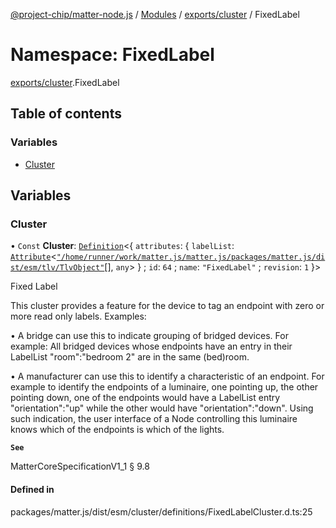 [@project-chip/matter-node.js](../README.md) / [Modules](../modules.md) / [exports/cluster](exports_cluster.md) / FixedLabel

# Namespace: FixedLabel

[exports/cluster](exports_cluster.md).FixedLabel

## Table of contents

### Variables

- [Cluster](exports_cluster.FixedLabel.md#cluster)

## Variables

### Cluster

• `Const` **Cluster**: [`Definition`](exports_cluster.ClusterFactory.md#definition)\<\{ `attributes`: \{ `labelList`: [`Attribute`](exports_cluster.md#attribute)\<[`"/home/runner/work/matter.js/matter.js/packages/matter.js/dist/esm/tlv/TlvObject"`](export._internal_.__home_runner_work_matter_js_matter_js_packages_matter_js_dist_esm_tlv_TlvObject_.md)[], `any`\>  } ; `id`: ``64`` ; `name`: ``"FixedLabel"`` ; `revision`: ``1``  }\>

Fixed Label

This cluster provides a feature for the device to tag an endpoint with zero or more read only labels. Examples:

  • A bridge can use this to indicate grouping of bridged devices. For example: All bridged devices whose
    endpoints have an entry in their LabelList "room":"bedroom 2" are in the same (bed)room.

  • A manufacturer can use this to identify a characteristic of an endpoint. For example to identify the
    endpoints of a luminaire, one pointing up, the other pointing down, one of the endpoints would have a
    LabelList entry "orientation":"up" while the other would have "orientation":"down". Using such indication,
    the user interface of a Node controlling this luminaire knows which of the endpoints is which of the lights.

**`See`**

MatterCoreSpecificationV1_1 § 9.8

#### Defined in

packages/matter.js/dist/esm/cluster/definitions/FixedLabelCluster.d.ts:25
